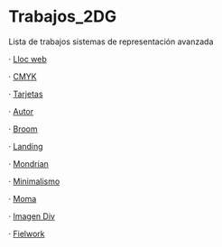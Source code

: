 # Trabajos_2DG
Lista de trabajos sistemas de representación avanzada

· [Lloc web]( https://eduferre.github.io/Lloc_web/)

· [CMYK](https://eduferre.github.io/CMYK/)

· [Tarjetas](https://eduferre.github.io/Tarjetas/)

· [Autor](https://eduferre.github.io/Bachelard-Gaston/)

· [Broom](https://eduferre.github.io/broom/)

· [Landing](https://eduferre.github.io/Landing/)

· [Mondrian](https://eduferre.github.io/mondrian/)

· [Minimalismo](https://eduferre.github.io/Minimalismo/)

· [Moma](https://eduferre.github.io/Moma/)

· [Imagen Div](https://eduferre.github.io/imagen_div/)

· [Fielwork](https://eduferre.github.io/Fielwork/)
